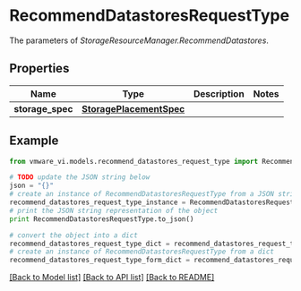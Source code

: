 # RecommendDatastoresRequestType

The parameters of *StorageResourceManager.RecommendDatastores*. 

## Properties
Name | Type | Description | Notes
------------ | ------------- | ------------- | -------------
**storage_spec** | [**StoragePlacementSpec**](StoragePlacementSpec.md) |  | 

## Example

```python
from vmware_vi.models.recommend_datastores_request_type import RecommendDatastoresRequestType

# TODO update the JSON string below
json = "{}"
# create an instance of RecommendDatastoresRequestType from a JSON string
recommend_datastores_request_type_instance = RecommendDatastoresRequestType.from_json(json)
# print the JSON string representation of the object
print RecommendDatastoresRequestType.to_json()

# convert the object into a dict
recommend_datastores_request_type_dict = recommend_datastores_request_type_instance.to_dict()
# create an instance of RecommendDatastoresRequestType from a dict
recommend_datastores_request_type_form_dict = recommend_datastores_request_type.from_dict(recommend_datastores_request_type_dict)
```
[[Back to Model list]](../README.md#documentation-for-models) [[Back to API list]](../README.md#documentation-for-api-endpoints) [[Back to README]](../README.md)


